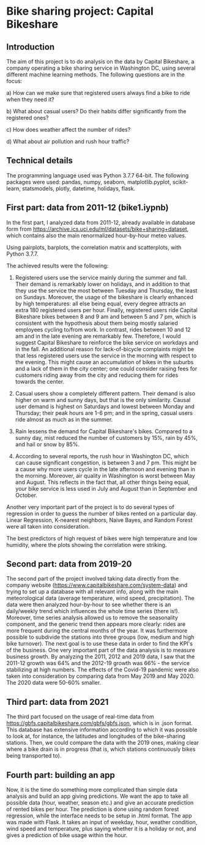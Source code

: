 # Bike sharing project: Capital Bikeshare
## Introduction
The aim of this project is to do analysis on the data by Capital Bikeshare, a company operating a bike sharing service in Washington DC, using several different machine learning methods.
The following questions are in the focus:

a) How can we make sure that registered users always find a bike to ride when they need it?

b) What about casual users? Do their habits differ significantly from the registered ones?

c) How does weather affect the number of rides?

d) What about air pollution and rush hour traffic?

## Technical details

The programming language used was Python 3.7.7 64-bit. The following packages were used: pandas, numpy, seaborn, matplotlib.pyplot, scikit-learn, statsmodels, plotly, datetime, holidays, flask.

## First part: data from 2011-12 (bike1.iypnb)

In the first part, I analyzed data from 2011-12, already available in database form from https://archive.ics.uci.edu/ml/datasets/bike+sharing+dataset, which contains also the main renormalized hour-by-hour meteo values.

Using pairplots, barplots, the correlation matrix and scatterplots, with Python 3.7.7.

The achieved results were the following:
1) Registered users use the service mainly during the summer and fall. 
Their demand is remarkably lower on holidays, and in addition to that they use the service the most between Tuesday and Thursday, the least on Sundays. Moreover, the usage of the bikeshare is clearly enhanced by high temperatures: all else being equal, every degree attracts an extra 180 registered users per hour. 
Finally, registered users ride Capital Bikeshare bikes between 8 and 9 am and between 5 and 7 pm, which is consistent with the hypothesis about them being mostly salaried employees cycling to/from work. In contrast, rides between 10 and 12 am and in the late evening are remarkably few. 
Therefore, I would suggest Capital Bikeshare to reinforce the bike service on workdays and in the fall. An additional reason for lack-of-bicycle complaints might be that less registered users use the service in the morning with respect to the evening. This might cause an accumulation of bikes in the suburbs and a lack of them in the city center; one could consider raising fees for customers riding away from the city and reducing them for rides towards the center.

2) Casual users show a completely different pattern. Their demand is also higher on warm and sunny days, but that is the only similarity. Causal user demand is highest on Saturdays and lowest between Monday and Thursday; their peak hours are 1-6 pm; and in the spring, casual users ride almost as much as in the summer.

3) Rain lessens the demand for Capital Bikeshare's bikes. Compared to a sunny day, mist reduced the number of customers by 15%, rain by 45%, and hail or snow by 85%. 

4) According to several reports, the rush hour in Washington DC, which can cause significant congestion, is between 3 and 7 pm. This might be a cause why more users cycle in the late afternoon and evening than in the morning. Moreover, air quality in Washington is worst between May and August. This reflects in the fact that, all other things being equal, your bike service is less used in July and August than in September and October.

Another very important part of the project is to do several types of regression in order to guess the number of bikes rented on a particular day. Linear Regression, K-nearest neighbors, Naive Bayes, and Random Forest were all taken into consideration.

The best predictors of high request of bikes were high temperature and low humidity, where the plots showing the correlation were striking.

## Second part: data from 2019-20

The second part of the project involved taking data directly from the company website (https://www.capitalbikeshare.com/system-data) and trying to set up a database with all relevant info, along with the main meteorological data (average temperature, wind speed, precipitation). The data were then analyzed hour-by-hour to see whether there is an daily/weekly trend which influences the whole time series (there is!). Moreover, time series analysis allowed us to remove the seasonality component, and the generic trend then appears more clearly: rides are more frequent during the central months of the year. It was furthermore possible to subdivide the stations into three groups (low, medium and high bike turnover).
The next goal is to use these data in order to find the KPI's of the business.
One very important part of the data analysis is to measure business growth. By analyzing the 2011, 2012 and 2019 data, I saw that the 2011-12 growth was 64% and the 2012-19 growth was 66% - the service stabilizing at high numbers. The effects of the Covid-19 pandemic were also taken into consideration by comparing data from May 2019 and May 2020. The 2020 data were 50-60% smaller.

## Third part: data from 2021

The third part focused on the usage of real-time data from https://gbfs.capitalbikeshare.com/gbfs/gbfs.json, which is in .json format.
This database has extensive information according to which it was possible to look at, for instance, the latitudes and longitudes of the bike-sharing stations. Then, we could compare the data with the 2019 ones, making clear where a bike drain is in progress (that is, which stations continuously bikes being transported to). 

## Fourth part: building an app

Now, it is the time do something more complicated than simple data analysis and build an app giving predictions. We want the app to take all possible data (hour, weather, season etc.) and give an accurate prediction of rented bikes per hour. The prediction is done using random forest regression, while the interface needs to be setup in .html format. 
The app was made with Flask. It takes an input of weekday, hour, weather condition, wind speed and temperature, plus saying whether it is a holiday or not, and gives a prediction of bike usage within the hour.
